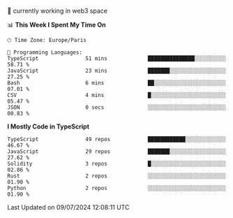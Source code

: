 🔭 currently working in web3 space

<!--START_SECTION:waka-->
📊 **This Week I Spent My Time On** 

```text
🕑︎ Time Zone: Europe/Paris

💬 Programming Languages: 
TypeScript               51 mins             ███████████████░░░░░░░░░░   58.71 % 
JavaScript               23 mins             ███████░░░░░░░░░░░░░░░░░░   27.25 % 
Bash                     6 mins              ██░░░░░░░░░░░░░░░░░░░░░░░   07.01 % 
CSV                      4 mins              █░░░░░░░░░░░░░░░░░░░░░░░░   05.47 % 
JSON                     0 secs              ░░░░░░░░░░░░░░░░░░░░░░░░░   00.83 % 
```

**I Mostly Code in TypeScript** 

```text
TypeScript               49 repos            ████████████░░░░░░░░░░░░░   46.67 % 
JavaScript               29 repos            ███████░░░░░░░░░░░░░░░░░░   27.62 % 
Solidity                 3 repos             █░░░░░░░░░░░░░░░░░░░░░░░░   02.86 % 
Rust                     2 repos             ░░░░░░░░░░░░░░░░░░░░░░░░░   01.90 % 
Python                   2 repos             ░░░░░░░░░░░░░░░░░░░░░░░░░   01.90 % 
```




 Last Updated on 09/07/2024 12:08:11 UTC
<!--END_SECTION:waka-->
